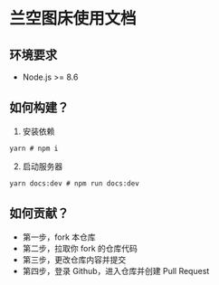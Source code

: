 # 兰空图床使用文档

## 环境要求
- Node.js >= 8.6

## 如何构建？
1. 安装依赖
```shell
yarn # npm i
```
2. 启动服务器
```shell
yarn docs:dev # npm run docs:dev
```

## 如何贡献？
- 第一步，fork 本仓库
- 第二步，拉取你 fork 的仓库代码
- 第三步，更改仓库内容并提交
- 第四步，登录 Github，进入仓库并创建 Pull Request
